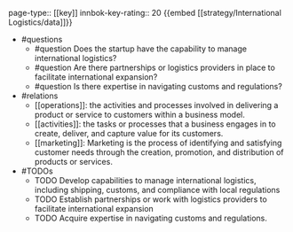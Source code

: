 page-type:: [[key]]
innbok-key-rating:: 20
{{embed [[strategy/International Logistics/data]]}}
- #questions
  - #question Does the startup have the capability to manage international logistics?
  - #question Are there partnerships or logistics providers in place to facilitate international expansion?
  - #question Is there expertise in navigating customs and regulations?
- #relations
  - [[operations]]: the activities and processes involved in delivering a product or service to customers within a business model.
  - [[activities]]: the tasks or processes that a business engages in to create, deliver, and capture value for its customers.
  - [[marketing]]: Marketing is the process of identifying and satisfying customer needs through the creation, promotion, and distribution of products or services.
- #TODOs
  - TODO Develop capabilities to manage international logistics, including shipping, customs, and compliance with local regulations
  - TODO  Establish partnerships or work with logistics providers to facilitate international expansion
  - TODO  Acquire expertise in navigating customs and regulations.



